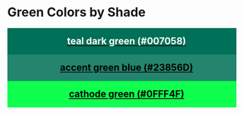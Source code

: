<!--suppress HtmlUnknownTarget -->
<style>
  div.color-block {
    text-align: center;
  }

  .color-block {
    width: 100%;
    margin: 0;
    padding: 0.5em;
  }

  .black-pass {
    color: black;
  }

  .white-pass {
    color: white;
  }
</style>

# Green Colors by Shade

<div class="color-block" style="background: #007058;">
  <a href="./green-colors.html#teal-dark-green-007058">
    <h2 class="color-block white-pass">teal dark green (#007058)</h2>
  </a>
</div>

<div class="color-block" style="background: #23856D;">
  <a href="./green-colors.html#accent-green-blue-23856d">
    <h2 class="color-block black-pass">accent green blue (#23856D)</h2>
  </a>
</div>

<div class="color-block" style="background: #0FFF4F;">
  <a href="./green-colors.html#cathode-green-0fff4f">
    <h2 class="color-block black-pass">cathode green (#0FFF4F)</h2>
  </a>
</div>
